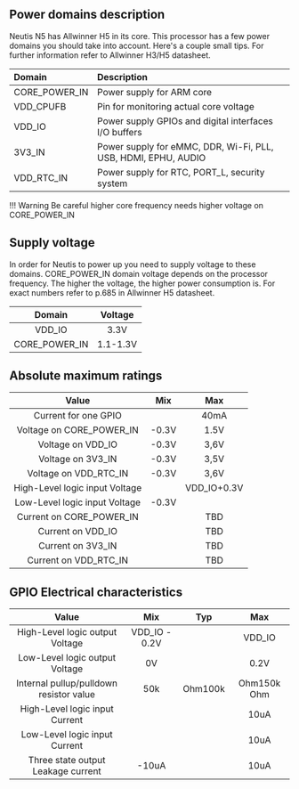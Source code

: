 ## Power domains description

Neutis N5 has Allwinner H5 in its core. This processor has a few power domains you should take into account.
Here's a couple small tips. For further information refer to Allwinner H3/H5 datasheet.

|Domain|Description|
|:-|:-|
|CORE_POWER_IN|Power supply  for ARM core|
|VDD_CPUFB|Pin for monitoring actual core voltage|
|VDD_IO|Power supply GPIOs and digital interfaces I/O buffers|
|3V3_IN|Power supply for eMMC, DDR, Wi-Fi, PLL, USB, HDMI, EPHU, AUDIO|
|VDD_RTC_IN|Power supply for RTC, PORT_L, security system|

!!! Warning
    Be careful higher core frequency needs higher voltage on CORE_POWER_IN

## Supply voltage 

In order for Neutis to power up you need to supply voltage to these domains.
CORE_POWER_IN domain voltage depends on the processor frequency. The higher the voltage,
the higher power consumption is. For exact numbers refer to p.685 in Allwinner H5 datasheet.

|Domain|Voltage|
|:-:|:-:|
|VDD_IO|3.3V|  
|CORE_POWER_IN|1.1-1.3V|

## Absolute maximum ratings


|Value|Mix|Max|
|:-:|:-:|:-:|
|Current for one GPIO| |40mA|
|Voltage on CORE_POWER_IN| -0.3V | 1.5V|
|Voltage on VDD_IO| -0.3V | 3,6V|
|Voltage on 3V3_IN| -0.3V | 3,5V|
|Voltage on VDD_RTC_IN| -0.3V | 3,6V|
|High-Level logic input Voltage ||VDD_IO+0.3V|
|Low-Level logic input Voltage| -0.3V|
|Current on CORE_POWER_IN||TBD|
|Current on VDD_IO||TBD|
|Current on 3V3_IN||TBD|
|Current on VDD_RTC_IN||TBD|

## GPIO Electrical characteristics

|Value|Mix|Typ|Max|
|:-:|:-:|:-:|:-:|
|High-Level logic output Voltage|VDD_IO - 0.2V||VDD_IO|
|Low-Level logic output Voltage|0V||0.2V|
|Internal pullup/pulldown resistor value|50k|Ohm100k|Ohm150k Ohm|
|High-Level logic input Current|||10uA|
|Low-Level logic input Current|||10uA|
|Three state output Leakage current|-10uA||10uA|
